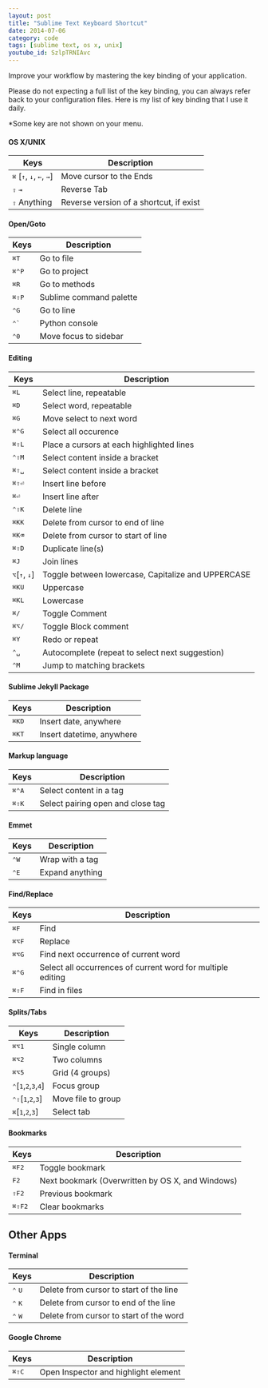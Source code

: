 ```yaml
---
layout: post
title: "Sublime Text Keyboard Shortcut"
date: 2014-07-06
category: code
tags: [sublime text, os x, unix]
youtube_id: SzlpTRNIAvc
---
```


Improve your workflow by mastering the key binding of your application.

Please do not expecting a full list of the key binding, you can always refer back to your configuration files. Here is my list of key binding that I use it daily.

*Some key are not shown on your menu.


#### OS X/UNIX
Keys                 | Description
---------------------|---------------------------------------------------------------------
<kbd>⌘</kbd> [<kbd>↑</kbd>, <kbd>↓</kbd>, <kbd>←</kbd>, <kbd>→</kbd>] | Move cursor to the Ends
<kbd>⇧</kbd> <kbd>⇥</kbd> | Reverse Tab
<kbd>⇧</kbd> Anything | Reverse version of a shortcut, if exist

#### Open/Goto
Keys                 | Description
---------------------|---------------------------------------------------------------------
<kbd>⌘</kbd><kbd>T</kbd> | Go to file
<kbd>⌘</kbd><kbd>⌃</kbd><kbd>P</kbd> | Go to project
<kbd>⌘</kbd><kbd>R</kbd> | Go to methods
<kbd>⌘</kbd><kbd>⇧</kbd><kbd>P</kbd> | Sublime command palette
<kbd>⌃</kbd><kbd>G</kbd> | Go to line
<kbd>⌃</kbd><kbd>`</kbd> | Python console
<kbd>⌃</kbd><kbd>0</kbd> | Move focus to sidebar

#### Editing
Keys                 | Description
---------------------|---------------------------------------------------------------------
<kbd>⌘</kbd><kbd>L</kbd> | Select line, repeatable
<kbd>⌘</kbd><kbd>D</kbd> | Select word, repeatable
<kbd>⌘</kbd><kbd>G</kbd> | Move select to next word
<kbd>⌘</kbd><kbd>⌃</kbd><kbd>G</kbd> | Select all occurence
<kbd>⌘</kbd><kbd>⇧</kbd><kbd>L</kbd> | Place a cursors at each highlighted lines
<kbd>⌃</kbd><kbd>⇧</kbd><kbd>M</kbd> | Select content inside a bracket
<kbd>⌘</kbd><kbd>⇧</kbd><kbd>␣</kbd> | Select content inside a bracket
<kbd>⌘</kbd><kbd>⇧</kbd><kbd>⏎</kbd> | Insert line before
<kbd>⌘</kbd><kbd>⏎</kbd> | Insert line after
<kbd>⌃</kbd><kbd>⇧</kbd><kbd>K</kbd> | Delete line
<kbd>⌘</kbd><kbd>K</kbd><kbd>K</kbd> | Delete from cursor to end of line
<kbd>⌘</kbd><kbd>K</kbd><kbd>⌫</kbd> | Delete from cursor to start of line
<kbd>⌘</kbd><kbd>⇧</kbd><kbd>D</kbd> | Duplicate line(s)
<kbd>⌘</kbd><kbd>J</kbd> | Join lines
<kbd>⌥</kbd>[<kbd>↑</kbd>, <kbd>↓</kbd>] | Toggle between lowercase, Capitalize and UPPERCASE
<kbd>⌘</kbd><kbd>K</kbd><kbd>U</kbd> | Uppercase
<kbd>⌘</kbd><kbd>K</kbd><kbd>L</kbd> | Lowercase
<kbd>⌘</kbd><kbd>/</kbd> | Toggle Comment
<kbd>⌘</kbd><kbd>⌥</kbd><kbd>/</kbd>| Toggle Block comment
<kbd>⌘</kbd><kbd>Y</kbd> | Redo or repeat
<kbd>⌃</kbd><kbd>␣</kbd> | Autocomplete (repeat to select next suggestion)
<kbd>⌃</kbd><kbd>M</kbd> | Jump to matching brackets


#### Sublime Jekyll Package
Keys                 | Description
---------------------|---------------------------------------------------------------------
<kbd>⌘</kbd><kbd>K</kbd><kbd>D</kbd> | Insert date, anywhere
<kbd>⌘</kbd><kbd>K</kbd><kbd>T</kbd> | Insert datetime, anywhere


#### Markup language
Keys                 | Description
---------------------|---------------------------------------------------------------------
<kbd>⌘</kbd><kbd>⌃</kbd><kbd>A</kbd> | Select content in a tag
<kbd>⌘</kbd><kbd>⇧</kbd><kbd>K</kbd> | Select pairing open and close tag

#### Emmet
Keys                 | Description
---------------------|---------------------------------------------------------------------
<kbd>⌃</kbd><kbd>W</kbd> | Wrap with a tag
<kbd>⌃</kbd><kbd>E</kbd> | Expand anything


#### Find/Replace
Keys                 | Description
---------------------|---------------------------------------------------------------------
<kbd>⌘</kbd><kbd>F</kbd> | Find
<kbd>⌘</kbd><kbd>⌥</kbd><kbd>F</kbd> | Replace
<kbd>⌘</kbd><kbd>⌥</kbd><kbd>G</kbd> | Find next occurrence of current word
<kbd>⌘</kbd><kbd>⌃</kbd><kbd>G</kbd> | Select all occurrences of current word for multiple editing
<kbd>⌘</kbd><kbd>⇧</kbd><kbd>F</kbd> | Find in files

#### Splits/Tabs
Keys                 | Description
---------------------|---------------------------------------------------------------------
<kbd>⌘</kbd><kbd>⌥</kbd><kbd>1</kbd> | Single column
<kbd>⌘</kbd><kbd>⌥</kbd><kbd>2</kbd> | Two columns
<kbd>⌘</kbd><kbd>⌥</kbd><kbd>5</kbd> | Grid (4 groups)
<kbd>⌃</kbd>[<kbd>1</kbd>,<kbd>2</kbd>,<kbd>3</kbd>,<kbd>4</kbd>] | Focus group
<kbd>⌃</kbd><kbd>⇧</kbd>[<kbd>1</kbd>,<kbd>2</kbd>,<kbd>3</kbd>] | Move file to group
<kbd>⌘</kbd>[<kbd>1</kbd>,<kbd>2</kbd>,<kbd>3</kbd>] | Select tab

#### Bookmarks
Keys                 | Description
---------------------|---------------------------------------------------------------------
<kbd>⌘</kbd><kbd>F2</kbd> | Toggle bookmark
<kbd>F2</kbd> | Next bookmark (Overwritten by OS X, and Windows)
<kbd>⇧</kbd><kbd>F2</kbd> | Previous bookmark
<kbd>⌘</kbd><kbd>⇧</kbd><kbd>F2</kbd> | Clear bookmarks

## Other Apps

#### Terminal
Keys                 | Description
---------------------|---------------------------------------------------------------------
<kbd>⌃</kbd> <kbd>U</kbd> | Delete from cursor to start of the line
<kbd>⌃</kbd> <kbd>K</kbd> | Delete from cursor to end of the line
<kbd>⌃</kbd> <kbd>W</kbd> | Delete from cursor to start of the word

#### Google Chrome
Keys                 | Description
---------------------|---------------------------------------------------------------------
<kbd>⌘</kbd><kbd>⇧</kbd><kbd>C</kbd> | Open Inspector and highlight element
